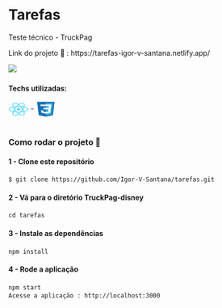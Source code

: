 # Tarefas

<p>Teste técnico - TruckPag </p>
<p>Link do projeto 📲 : https://tarefas-igor-v-santana.netlify.app/ </p>
<img src="https://i.imgur.com/qqDQNTO.png" width="500"/>
 <h4>Techs utilizadas:</h4>
 <div>
 <img align="center" alt="Igor-React" height="30" width="40" src="https://raw.githubusercontent.com/devicons/devicon/master/icons/react/react-original.svg"> -
 <img align="center" alt="Igor-React" height="30" width="40" src="https://raw.githubusercontent.com/devicons/devicon/master/icons/css3/css3-original.svg">
<div> 

<br>
 
### Como rodar o projeto 🚀
#### 1 - Clone este repositório 

    $ git clone https://github.com/Igor-V-Santana/tarefas.git

#### 2 - Vá para o diretório TruckPag-disney

    cd tarefas

#### 3 - Instale as dependências

    npm install

#### 4 - Rode a aplicação

    npm start
    Acesse a aplicação : http://localhost:3000
